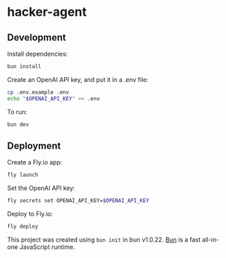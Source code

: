# hacker-agent

## Development

Install dependencies:

```bash
bun install
```

Create an OpenAI API key, and put it in a .env file:

```bash
cp .env.example .env
echo "$OPENAI_API_KEY" >> .env
```

To run:

```bash
bun dev
```

## Deployment

Create a Fly.io app:

```bash
fly launch
```

Set the OpenAI API key:

```bash
fly secrets set OPENAI_API_KEY=$OPENAI_API_KEY
```

Deploy to Fly.io:

```bash
fly deploy
```

This project was created using `bun init` in bun v1.0.22. [Bun](https://bun.sh)
is a fast all-in-one JavaScript runtime.
